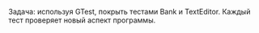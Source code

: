 Задача: используя GTest, покрыть тестами Bank и TextEditor. Каждый тест проверяет новый аспект программы.
